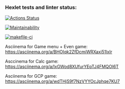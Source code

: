 ### Hexlet tests and linter status:
[![Actions Status](https://github.com/julia-trevgoda/java-project-lvl1/workflows/hexlet-check/badge.svg)](https://github.com/julia-trevgoda/java-project-lvl1/actions)

[![Maintainability](https://api.codeclimate.com/v1/badges/a99a88d28ad37a79dbf6/maintainability)](https://codeclimate.com/github/codeclimate/codeclimate/maintainability)

[![makefile-ci](https://github.com/julia-trevgoda/java-project-lvl1/actions/workflows/makefile-ci.yml/badge.svg)](https://github.com/julia-trevgoda/java-project-lvl1/actions/workflows/makefile-ci.yml)

Asciinema for Game menu + Even game:
https://asciinema.org/a/BHOIqk2ZfDcmiWRXaxi51lxIr

Asccinema for Calc game:
https://asciinema.org/a/lxGWod8XUfurYEpTJ4FMQOl6T

Asciinema for GCP game:
https://asciinema.org/a/wdTHjS9f7NzVYYOcJphqe7KU7

